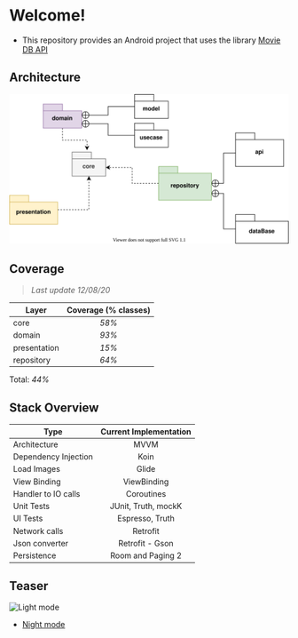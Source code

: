 # Welcome!

- This repository provides an Android project that uses the library  [Movie DB API](https://www.themoviedb.org)

## Architecture

![Architecture](img/architecture.svg)

## Coverage 

> _Last update 12/08/20_

| Layer                | Coverage (% classes)      |
|----------------------|:-------------------------:|
| core                 | _58%_                     |
| domain               | _93%_                     |
| presentation         | _15%_                     |
| repository           | _64%_                     |

Total: _44%_



## Stack Overview

| Type                 | Current Implementation  |
|----------------------|:-----------------------:|
| Architecture         | MVVM                    |
| Dependency Injection | Koin                    |
| Load Images          | Glide                   |
| View Binding         | ViewBinding             |
| Handler to IO calls  | Coroutines              |
| Unit Tests           | JUnit, Truth, mockK     |
| UI Tests             | Espresso, Truth         |
| Network calls        | Retrofit                |
| Json converter       | Retrofit - Gson         |
| Persistence          | Room and Paging 2       |

## Teaser

![Light mode](img/teaser.gif)

- [Night mode](img/dark-theme-support.gif)
